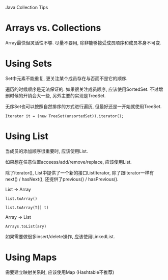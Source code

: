 Java Collection Tips

# Arrays vs. Collections

Array最快但灵活性不够. 尽量不要用, 除非能够接受成员顺序和成员本身不可变.


# Using Sets

Set中元素不能重复, 更关注某个成员存在与否而不是它的顺序.

遍历的时候顺序是无法保证的. 如果很关注成员顺序, 应该使用SortedSet. 不过增删时候的开销会大一些, 另外主要的实现是TreeSet.

无序Set也可以按照自然排序的方式进行遍历, 但最好还是一开始就使用TreeSet.

`Iterator it = (new TreeSet(unsortedSet)).iterator();`

# Using List

当成员的添加顺序很重要时, 应该使用List.

如果想在任意位置acceess/add/remove/replace, 应该使用List.

除了iterator(), List中提供了一个新的接口ListIterator, 除了跟Iterator一样有next() / hasNext(), 还提供了previous() / hasPrevious().

List -> Array

`list.toArray()`

`list.toArray(T[] t)`

Array -> List

`Arrays.toList(ary)`

如果需要做很多insert/delete操作, 应该使用LinkedList.

# Using Maps

需要建立映射关系时, 应该使用Map (Hashtable不推荐)

